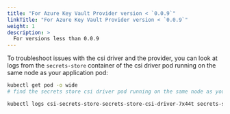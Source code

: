 ```yaml
---
title: "For Azure Key Vault Provider version < `0.0.9`"
linkTitle: "For Azure Key Vault Provider version < `0.0.9`"
weight: 1
description: >
  For versions less than 0.0.9
---
```


To troubleshoot issues with the csi driver and the provider, you can look at logs from the `secrets-store` container of the csi driver pod running on the same node as your application pod:

  ```bash
  kubectl get pod -o wide
  # find the secrets store csi driver pod running on the same node as your application pod

  kubectl logs csi-secrets-store-secrets-store-csi-driver-7x44t secrets-store
  ```